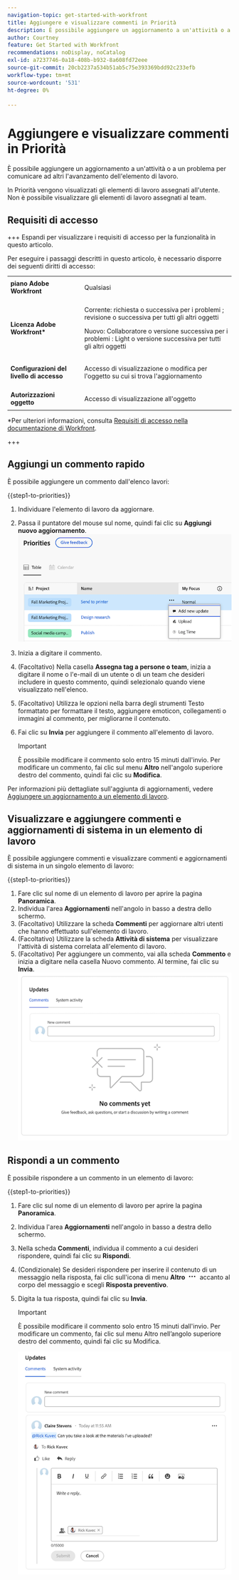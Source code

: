 ```yaml
---
navigation-topic: get-started-with-workfront
title: Aggiungere e visualizzare commenti in Priorità
description: È possibile aggiungere un aggiornamento a un'attività o a un problema per comunicare ad altri l'avanzamento dell'elemento di lavoro.
author: Courtney
feature: Get Started with Workfront
recommendations: noDisplay, noCatalog
exl-id: a7237746-0a18-408b-b932-8a608fd72eee
source-git-commit: 20cb2237a534b51ab5c75e393369bdd92c233efb
workflow-type: tm+mt
source-wordcount: '531'
ht-degree: 0%

---
```


# Aggiungere e visualizzare commenti in Priorità

È possibile aggiungere un aggiornamento a un&#39;attività o a un problema per comunicare ad altri l&#39;avanzamento dell&#39;elemento di lavoro.

In Priorità vengono visualizzati gli elementi di lavoro assegnati all&#39;utente. Non è possibile visualizzare gli elementi di lavoro assegnati al team.

## Requisiti di accesso

+++ Espandi per visualizzare i requisiti di accesso per la funzionalità in questo articolo.

Per eseguire i passaggi descritti in questo articolo, è necessario disporre dei seguenti diritti di accesso:

<table style="table-layout:auto"> 
 <col> 
 </col> 
 <col> 
 </col> 
 <tbody> 
  <tr> 
   <td role="rowheader"><strong>piano Adobe Workfront</strong></td> 
   <td> <p>Qualsiasi</p> </td> 
  </tr> 
  <tr> 
   <td role="rowheader"><strong>Licenza Adobe Workfront*</strong></td> 
   <td> 
   <p>Corrente: richiesta o successiva per i problemi <!--and documents-->; revisione o successiva per tutti gli altri oggetti</p>
   <p>Nuovo: Collaboratore o versione successiva per i problemi <!--and documents-->: Light o versione successiva per tutti gli altri oggetti</p> 
   </td> 
  </tr> 
  <tr> 
   <td role="rowheader"><strong>Configurazioni del livello di accesso</strong></td> 
   <td> <p>Accesso di visualizzazione o modifica per l'oggetto su cui si trova l'aggiornamento</p></td> 
  </tr> 
  <tr> 
   <td role="rowheader"><strong>Autorizzazioni oggetto</strong></td> 
   <td> <p>Accesso di visualizzazione all'oggetto</p></td> 
  </tr> 
 </tbody> 
</table>

*Per ulteriori informazioni, consulta [Requisiti di accesso nella documentazione di Workfront](/help/quicksilver/administration-and-setup/add-users/access-levels-and-object-permissions/access-level-requirements-in-documentation.md).

+++


## Aggiungi un commento rapido

È possibile aggiungere un commento dall&#39;elenco lavori:

{{step1-to-priorities}}

1. Individuare l&#39;elemento di lavoro da aggiornare.
1. Passa il puntatore del mouse sul nome, quindi fai clic su **Aggiungi nuovo aggiornamento**.
   ![](assets/add-update.png)
   <!--new screen for prod ![](assets/update-log-upload.png)-->
1. Inizia a digitare il commento.
1. (Facoltativo) Nella casella **Assegna tag a persone o team**, inizia a digitare il nome o l&#39;e-mail di un utente o di un team che desideri includere in questo commento, quindi selezionalo quando viene visualizzato nell&#39;elenco.
1. (Facoltativo) Utilizza le opzioni nella barra degli strumenti Testo formattato per formattare il testo, aggiungere emoticon, collegamenti o immagini al commento, per migliorarne il contenuto.
1. Fai clic su **Invia** per aggiungere il commento all&#39;elemento di lavoro.

   >[!IMPORTANT]
   >
   >È possibile modificare il commento solo entro 15 minuti dall&#39;invio. Per modificare un commento, fai clic sul menu **Altro** nell&#39;angolo superiore destro del commento, quindi fai clic su **Modifica**.

Per informazioni più dettagliate sull&#39;aggiunta di aggiornamenti, vedere [Aggiungere un aggiornamento a un elemento di lavoro](/help/quicksilver/workfront-basics/updating-work-items-and-viewing-updates/update-work.md).

## Visualizzare e aggiungere commenti e aggiornamenti di sistema in un elemento di lavoro

È possibile aggiungere commenti e visualizzare commenti e aggiornamenti di sistema in un singolo elemento di lavoro:

{{step1-to-priorities}}

1. Fare clic sul nome di un elemento di lavoro per aprire la pagina **Panoramica**.
1. Individua l&#39;area **Aggiornamenti** nell&#39;angolo in basso a destra dello schermo.
1. (Facoltativo) Utilizzare la scheda **Commenti** per aggiornare altri utenti che hanno effettuato sull&#39;elemento di lavoro.
1. (Facoltativo) Utilizzare la scheda **Attività di sistema** per visualizzare l&#39;attività di sistema correlata all&#39;elemento di lavoro.
1. (Facoltativo) Per aggiungere un commento, vai alla scheda **Commento** e inizia a digitare nella casella Nuovo commento. Al termine, fai clic su **Invia**.
   ![](assets/updates-area-in-overview.png)

## Rispondi a un commento

È possibile rispondere a un commento in un elemento di lavoro:

{{step1-to-priorities}}

1. Fare clic sul nome di un elemento di lavoro per aprire la pagina **Panoramica**.
1. Individua l&#39;area **Aggiornamenti** nell&#39;angolo in basso a destra dello schermo.
1. Nella scheda **Commenti**, individua il commento a cui desideri rispondere, quindi fai clic su **Rispondi**.
1. (Condizionale) Se desideri rispondere per inserire il contenuto di un messaggio nella risposta, fai clic sull&#39;icona di menu **Altro** ![](assets/more-icon.png) accanto al corpo del messaggio e scegli **Risposta preventivo**.

1. Digita la tua risposta, quindi fai clic su **Invia**.

   >[!IMPORTANT]
   >
   >È possibile modificare il commento solo entro 15 minuti dall&#39;invio. Per modificare un commento, fai clic sul menu Altro nell’angolo superiore destro del commento, quindi fai clic su Modifica.

   ![](assets/reply-to-comment.png)
